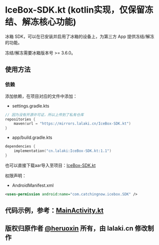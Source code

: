 # IceBox-SDK.kt (kotlin实现，仅保留冻结、解冻核心功能)

冰箱 SDK，可以在已安装并启用了冰箱的设备上，为第三方 App 提供冻结/解冻的功能。

冻结/解冻需要冰箱版本号 >= 3.6.0。

## 使用方法

### 依赖

添加依赖，在项目对应的文件中添加：

+ settings.gradle.kts
```kotlin
// 因为没有开源许可证，所以上传到了私有仓库
repositories {
    maven(url = "https://mirrors.lalaki.cn/IceBox-SDK.kt")
}
```
+ app/build.gradle.kts
```kotlin
dependencies {
    implementation("cn.lalaki:IceBox-SDK.kt:1.1")
}
```
也可以直接下载aar导入至项目：[IceBox-SDK.kt](https://github.com/lalakii/IceBox-SDK.kt/releases)

权限声明：
+ AndroidManifest.xml
```xml
<uses-permission android:name="com.catchingnow.icebox.SDK" />
```
## 代码示例，参考：[MainActivity.kt](sample/src/main/kotlin/cn/lalaki/demo10086/MainActivity.kt)

## 版权归原作者 [@heruoxin](https://github.com/heruoxin/IceBox-SDK) 所有，由 lalaki.cn 修改制作